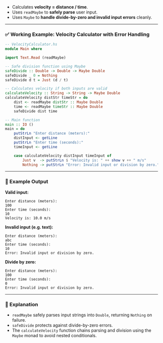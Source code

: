 

* Calculates **velocity = distance / time**.
* Uses `readMaybe` to **safely parse** user input.
* Uses `Maybe` to **handle divide-by-zero and invalid input errors** cleanly.

---

### ✅ **Working Example: Velocity Calculator with Error Handling**

```haskell
-- VelocityCalculator.hs
module Main where

import Text.Read (readMaybe)

-- Safe division function using Maybe
safeDivide :: Double -> Double -> Maybe Double
safeDivide _ 0 = Nothing
safeDivide d t = Just (d / t)

-- Calculates velocity if both inputs are valid
calculateVelocity :: String -> String -> Maybe Double
calculateVelocity distStr timeStr = do
    dist <- readMaybe distStr :: Maybe Double
    time <- readMaybe timeStr :: Maybe Double
    safeDivide dist time

-- Main function
main :: IO ()
main = do
    putStrLn "Enter distance (meters):"
    distInput <- getLine
    putStrLn "Enter time (seconds):"
    timeInput <- getLine

    case calculateVelocity distInput timeInput of
        Just v  -> putStrLn $ "Velocity is: " ++ show v ++ " m/s"
        Nothing -> putStrLn "Error: Invalid input or division by zero."
```

---


### 🧠 Example Output

**Valid input:**

```
Enter distance (meters):
100
Enter time (seconds):
10
Velocity is: 10.0 m/s
```

**Invalid input (e.g. text):**

```
Enter distance (meters):
abc
Enter time (seconds):
10
Error: Invalid input or division by zero.
```

**Divide by zero:**

```
Enter distance (meters):
100
Enter time (seconds):
0
Error: Invalid input or division by zero.
```

---

### 📘 Explanation

* `readMaybe` safely parses input strings into `Double`, returning `Nothing` on failure.
* `safeDivide` protects against divide-by-zero errors.
* The `calculateVelocity` function chains parsing and division using the `Maybe` monad to avoid nested conditionals.


